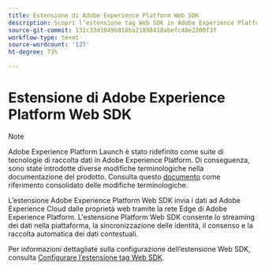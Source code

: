 ```yaml
---
title: Estensione di Adobe Experience Platform Web SDK
description: Scopri l’estensione tag Web SDK in Adobe Experience Platform.
source-git-commit: 131c33d1049b018ba21898418abefc48e2200f3f
workflow-type: tm+mt
source-wordcount: '127'
ht-degree: 73%

---
```



# Estensione di Adobe Experience Platform Web SDK

>[!NOTE]
>
>Adobe Experience Platform Launch è stato ridefinito come suite di tecnologie di raccolta dati in Adobe Experience Platform. Di conseguenza, sono state introdotte diverse modifiche terminologiche nella documentazione del prodotto. Consulta questo [documento](../tags/term-updates.md) come riferimento consolidato delle modifiche terminologiche.

L’estensione Adobe Experience Platform Web SDK invia i dati ad Adobe Experience Cloud dalle proprietà web tramite la rete Edge di Adobe Experience Platform. L&#39;estensione Platform Web SDK consente lo streaming dei dati nella piattaforma, la sincronizzazione delle identità, il consenso e la raccolta automatica dei dati contestuali.

Per informazioni dettagliate sulla configurazione dell’estensione Web SDK, consulta [Configurare l’estensione tag Web SDK](../tags/extensions/client/web-sdk/web-sdk-extension-configuration.md).
